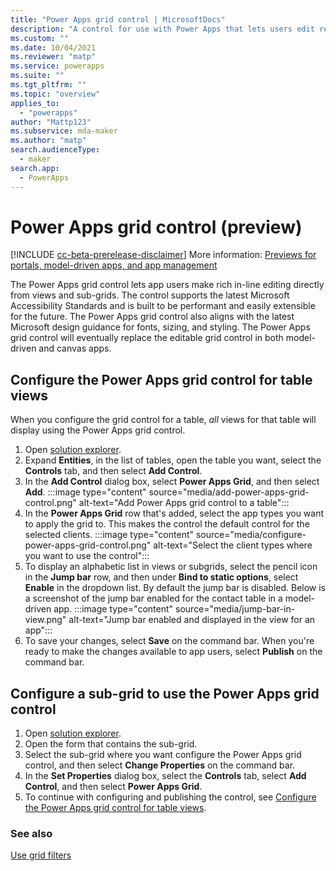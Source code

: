 ```yaml
---
title: "Power Apps grid control | MicrosoftDocs"
description: "A control for use with Power Apps that lets users edit records directly from a view or sub-grid"
ms.custom: ""
ms.date: 10/04/2021
ms.reviewer: "matp"
ms.service: powerapps
ms.suite: ""
ms.tgt_pltfrm: ""
ms.topic: "overview"
applies_to: 
  - "powerapps"
author: "Mattp123"
ms.subservice: mda-maker
ms.author: "matp"
search.audienceType: 
  - maker
search.app: 
  - PowerApps
---
```

# Power Apps grid control (preview)

[!INCLUDE [cc-beta-prerelease-disclaimer](../../includes/cc-beta-prerelease-disclaimer.md)] More information: [Previews for portals, model-driven apps, and app management](/power-platform/admin/preview-environments#portals-model-driven-apps-and-app-management)

The Power Apps grid control lets app users make rich in-line editing directly from views and sub-grids. The control supports the latest Microsoft Accessibility Standards and is built to be performant and easily extensible for the future. The Power Apps grid control also aligns with the latest Microsoft design guidance for fonts, sizing, and styling. The Power Apps grid control will eventually replace the editable grid control in both model-driven and canvas apps.

## Configure the Power Apps grid control for table views

When you configure the grid control for a table, *all* views for that table will display using the Power Apps grid control.

1. Open [solution explorer](advanced-navigation.md#solution-explorer).
1. Expand **Entities**, in the list of tables, open the table you want, select the **Controls** tab, and then select **Add Control**.
1. In the **Add Control** dialog box, select **Power Apps Grid**, and then select **Add**.
   :::image type="content" source="media/add-power-apps-grid-control.png" alt-text="Add Power Apps grid control to a table":::
1. In the **Power Apps Grid** row that's added, select the app types you want to apply the grid to. This makes the control the default control for the selected clients.
   :::image type="content" source="media/configure-power-apps-grid-control.png" alt-text="Select the client types where you want to use the control":::
1. To display an alphabetic list in views or subgrids, select the pencil icon in the **Jump bar** row, and then under **Bind to static options**, select **Enable** in the dropdown list. By default the jump bar is disabled. Below is a screenshot of the jump bar enabled for the contact table in a model-driven app.
   :::image type="content" source="media/jump-bar-in-view.png" alt-text="Jump bar enabled and displayed in the view for an app":::
1. To save your changes, select **Save** on the command bar. When you're ready to make the changes available to app users, select **Publish** on the command bar.

## Configure a sub-grid to use the Power Apps grid control

1. Open [solution explorer](advanced-navigation.md#solution-explorer).
1. Open the form that contains the sub-grid.
1. Select the sub-grid where you want configure the Power Apps grid control, and then select **Change Properties** on the command bar.
1. In the **Set Properties** dialog box, select the **Controls** tab, select **Add Control**, and then select **Power Apps Grid**. 
1. To continue with configuring and publishing the control, see [Configure the Power Apps grid control for table views](#configure-the-power-apps-grid-control-for-table-views).

### See also

[Use grid filters](../../user/grid-filters.md)